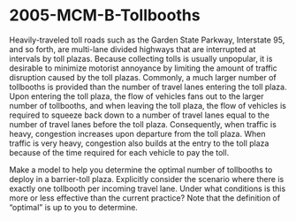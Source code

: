 # 2005-MCM-B-Tollbooths


Heavily-traveled toll roads such as the Garden State Parkway, Interstate 95, and so forth, are multi-lane divided highways that are interrupted at intervals by toll plazas. Because collecting tolls is usually unpopular, it is desirable to minimize motorist annoyance by limiting the amount of traffic disruption caused by the toll plazas. Commonly, a much larger number of tollbooths is provided than the number of travel lanes entering the toll plaza. Upon entering the toll plaza, the flow of vehicles fans out to the larger number of tollbooths, and when leaving the toll plaza, the flow of vehicles is required to squeeze back down to a number of travel lanes equal to the number of travel lanes before the toll plaza. Consequently, when traffic is heavy, congestion increases upon departure from the toll plaza. When traffic is very heavy, congestion also builds at the entry to the toll plaza because of the time required for each vehicle to pay the toll.

Make a model to help you determine the optimal number of tollbooths to deploy in a barrier-toll plaza. Explicitly consider the scenario where there is exactly one tollbooth per incoming travel lane. Under what conditions is this more or less effective than the current practice? Note that the definition of “optimal” is up to you to determine.
